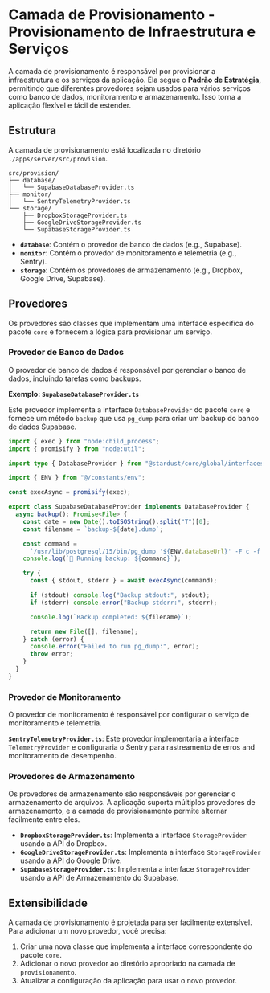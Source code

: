 # Camada de Provisionamento - Provisionamento de Infraestrutura e Serviços

A camada de provisionamento é responsável por provisionar a infraestrutura e os serviços da aplicação. Ela segue o **Padrão de Estratégia**, permitindo que diferentes provedores sejam usados para vários serviços como banco de dados, monitoramento e armazenamento. Isso torna a aplicação flexível e fácil de estender.

## Estrutura

A camada de provisionamento está localizada no diretório `./apps/server/src/provision`.

```
src/provision/
├── database/
│   └── SupabaseDatabaseProvider.ts
├── monitor/
│   └── SentryTelemetryProvider.ts
└── storage/
    ├── DropboxStorageProvider.ts
    ├── GoogleDriveStorageProvider.ts
    └── SupabaseStorageProvider.ts
```

- **`database`**: Contém o provedor de banco de dados (e.g., Supabase).
- **`monitor`**: Contém o provedor de monitoramento e telemetria (e.g., Sentry).
- **`storage`**: Contém os provedores de armazenamento (e.g., Dropbox, Google Drive, Supabase).

## Provedores

Os provedores são classes que implementam uma interface específica do pacote `core` e fornecem a lógica para provisionar um serviço.

### Provedor de Banco de Dados

O provedor de banco de dados é responsável por gerenciar o banco de dados, incluindo tarefas como backups.

**Exemplo: `SupabaseDatabaseProvider.ts`**

Este provedor implementa a interface `DatabaseProvider` do pacote `core` e fornece um método `backup` que usa `pg_dump` para criar um backup do banco de dados Supabase.

```typescript
import { exec } from "node:child_process";
import { promisify } from "node:util";

import type { DatabaseProvider } from "@stardust/core/global/interfaces";

import { ENV } from "@/constants/env";

const execAsync = promisify(exec);

export class SupabaseDatabaseProvider implements DatabaseProvider {
  async backup(): Promise<File> {
    const date = new Date().toISOString().split("T")[0];
    const filename = `backup-${date}.dump`;

    const command =
      `/usr/lib/postgresql/15/bin/pg_dump '${ENV.databaseUrl}' -F c -f ${filename}`;
    console.log(`🔄 Running backup: ${command}`);

    try {
      const { stdout, stderr } = await execAsync(command);

      if (stdout) console.log("Backup stdout:", stdout);
      if (stderr) console.error("Backup stderr:", stderr);

      console.log(`Backup completed: ${filename}`);

      return new File([], filename);
    } catch (error) {
      console.error("Failed to run pg_dump:", error);
      throw error;
    }
  }
}
```

### Provedor de Monitoramento

O provedor de monitoramento é responsável por configurar o serviço de monitoramento e telemetria.

**`SentryTelemetryProvider.ts`**: Este provedor implementaria a interface `TelemetryProvider` e configuraria o Sentry para rastreamento de erros and monitoramento de desempenho.

### Provedores de Armazenamento

Os provedores de armazenamento são responsáveis por gerenciar o armazenamento de arquivos. A aplicação suporta múltiplos provedores de armazenamento, e a camada de provisionamento permite alternar facilmente entre eles.

- **`DropboxStorageProvider.ts`**: Implementa a interface `StorageProvider` usando a API do Dropbox.
- **`GoogleDriveStorageProvider.ts`**: Implementa a interface `StorageProvider` usando a API do Google Drive.
- **`SupabaseStorageProvider.ts`**: Implementa a interface `StorageProvider` usando a API de Armazenamento do Supabase.

## Extensibilidade

A camada de provisionamento é projetada para ser facilmente extensível. Para adicionar um novo provedor, você precisa:

1. Criar uma nova classe que implementa a interface correspondente do pacote `core`.
2. Adicionar o novo provedor ao diretório apropriado na camada de `provisionamento`.
3. Atualizar a configuração da aplicação para usar o novo provedor.